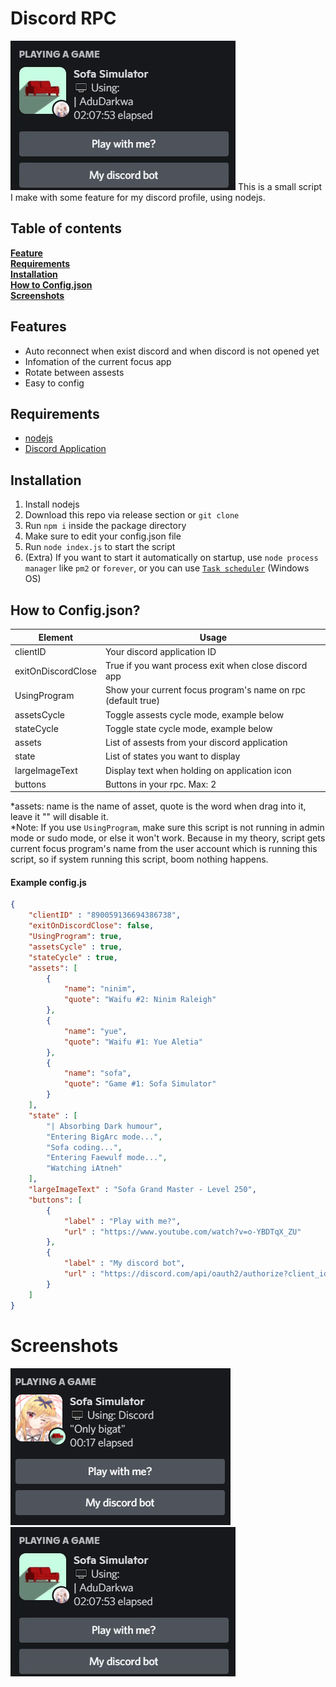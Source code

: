 # Discord RPC
![Breakdown](https://raw.githubusercontent.com/FaeWulf/my-discord-rpc/master/ss/result.gif)
This is a small script I make with some feature for my discord profile, using nodejs.

## Table of contents
**[Feature](#features)**<br>
**[Requirements](#requirements)**<br>
**[Installation](#installation)**<br>
**[How to Config.json](#how-to-configjson)**<br>
**[Screenshots](#screenshots)**<br>

## Features
- Auto reconnect when exist discord and when discord is not opened yet
- Infomation of the current focus app
- Rotate between assests
- Easy to config

## Requirements
- [nodejs](https://nodejs.org/en/)
- [Discord Application](https://discord.com/developers/applications)

## Installation
1. Install nodejs
2. Download this repo via release section or `git clone`
3. Run `npm i` inside the package directory
4. Make sure to edit your config.json file
5. Run `node index.js` to start the script
6. (Extra) If you want to start it automatically on startup, use `node process manager` like `pm2` or `forever`, or you can use [`Task scheduler`](https://bfy.tw/RtOh) (Windows OS)

## How to Config.json?
| Element | Usage |
| ------ | ------ |
| clientID | Your discord application ID |
| exitOnDiscordClose | True if you want process exit when close discord app|
| UsingProgram | Show your current focus program's name on rpc (default true)|
| assetsCycle | Toggle assests cycle mode, example below |
| stateCycle | Toggle state cycle mode, example below |
| assets | List of assests from your discord application |
| state | List of states you want to display|
|largeImageText| Display text when holding on application icon|
|buttons| Buttons in your rpc. Max: 2 |

*assets: name is the name of asset, quote is the word when drag into it, leave it "" will disable it.<br>
*Note: If you use `UsingProgram`, make sure this script is not running in admin mode or sudo mode, or else it won't work. Because in my theory, script gets current focus program's name from the user account which is running this script, so if system running this script, boom nothing happens.

#### Example config.js
```json
{
	"clientID" : "890059136694386738",
	"exitOnDiscordClose": false,
	"UsingProgram": true,
	"assetsCycle" : true,
	"stateCycle" : true,
	"assets": [
		{
			"name": "ninim",
			"quote": "Waifu #2: Ninim Raleigh"
		},
		{
			"name": "yue",
			"quote": "Waifu #1: Yue Aletia"
		},
		{
			"name": "sofa",
			"quote": "Game #1: Sofa Simulator"
		}
	],
	"state" : [
		"| Absorbing Dark humour",
		"Entering BigArc mode...",
		"Sofa coding...",
		"Entering Faewulf mode...",
		"Watching iAtneh"
	],
  	"largeImageText" : "Sofa Grand Master - Level 250",
	"buttons": [
		{
			"label" : "Play with me?",
			"url" : "https://www.youtube.com/watch?v=o-YBDTqX_ZU"
		},
		{
			"label" : "My discord bot", 
			"url" : "https://discord.com/api/oauth2/authorize?client_id=874974280495026186&permissions=534760651328&redirect_uri=http%3A%2F%2Fbigat.duckdns.org%2Fapi%2Fcallback&scope=bot%20applications.commands"
		}
	]
}
```
# Screenshots 
![Breakdown](https://raw.githubusercontent.com/FaeWulf/my-discord-rpc/master/ss/result1.png)
![Breakdown](https://raw.githubusercontent.com/FaeWulf/my-discord-rpc/master/ss/result.gif)
